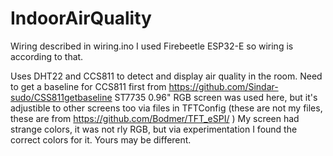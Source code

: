 # IndoorAirQuality

Wiring described in wiring.ino
I used Firebeetle ESP32-E so wiring is according to that.

Uses DHT22 and CCS811 to detect and display air quality in the room.
Need to get a baseline for CCS811 first from https://github.com/Sindar-sudo/CSS811getbaseline
ST7735 0.96" RGB screen was used here, but it's adjustible to other screens too via files in TFTConfig (these are not my files, these are from https://github.com/Bodmer/TFT_eSPI/ )
My screen had strange colors, it was not rly RGB, but via experimentation I found the correct colors for it. Yours may be different.
